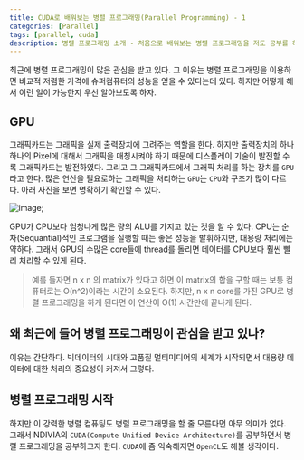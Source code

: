 ```yaml
---
title: CUDA로 배워보는 병렬 프로그래밍(Parallel Programming) - 1
categories: [Parallel]
tags: [parallel, cuda]
description: 병렬 프로그래밍 소개 - 처음으로 배워보는 병렬 프로그래밍을 저도 공부를 하면서 CUDA 프로그래밍에 대한 설명 그리고 입문도 블로그를 통해 게시할 생각이다.
---
```


최근에 병렬 프로그래밍이 많은 관심을 받고 있다. 그 이유는 병렬 프로그래밍을 이용하면 비교적 저렴한 가격에 슈퍼컴퓨터의 성능을 얻을 수 있다는데 있다. 하지만 어떻게 해서 이런 일이 가능한지 우선 알아보도록 하자.

## GPU
 그래픽카드는 그래픽을 실제 출력장치에 그려주는 역할을 한다. 하지만 출력장치의 하나 하나의
 Pixel에 대해서 그래픽을 매칭시켜야 하기 때문에 디스플레이 기술이 발전할 수록 그래픽카드는 발전하였다. 그리고 그 그래픽카드에서 그래픽 처리를 하는 장치를  `GPU` 라고 한다.
 많은 연산을 필요로하는 그래픽을 처리하는 `GPU`는 `CPU`와 구조가 많이 다르다. 아래 사진을 보면 명확하기 확인할 수 있다.

 ![image](https://www.flickr.com/photos/145394913@N06/shares/n1a7Xm);

GPU가 CPU보다 엄청나게 많은 량의 ALU를 가지고 있는 것을 알 수 있다. CPU는 순차(Sequantial)적인 프로그램을 실행할 때는 좋은 성능을 발휘하지만, 대용량 처리에는 약하다. 그래서 GPU의 수많은 core들에 thread를 돌리면 데이터를 CPU보다 훨씬 빨리 처리할 수 있게 된다.

> 예를 들자면 n x n 의 matrix가 있다고 하면 이 matrix의 합을 구할 때는 보통 컴퓨터로는 O(n^2)이라는 시간이 소요된다. 하지만, n x n core를 가진 GPU로 병렬 프로그래밍을 하게 된다면 이 연산이 O(1) 시간만에 끝나게 된다.

## 왜 최근에 들어 병렬 프로그래밍이 관심을 받고 있나?
 이유는 간단하다. 빅데이터의 시대와 고품질 멀티미디어의 세계가 시작되면서 대용량 데이터에 대한 처리의 중요성이 커져서 그렇다.

## 병렬 프로그래밍 시작
 하지만 이 강력한 병렬 컴퓨팅도 병렬 프로그래밍을 할 줄 모른다면 아무 의미가 없다. 그래서 NDIVIA의 `CUDA(Compute Unified Device Architecture)`를 공부하면서 병렬 프로그래밍을 공부하고자 한다. `CUDA`에 좀 익숙해지면 `OpenCL`도 해볼 생각이다.
